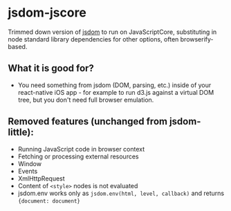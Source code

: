 # jsdom-jscore
Trimmed down version of [jsdom](https://github.com/tmpvar/jsdom) to run
on JavaScriptCore, substituting in node standard library dependencies
for other options, often browserify-based.

## What it is good for?
* You need something from jsdom (DOM, parsing, etc.) inside of your
  react-native iOS app - for example to run d3.js against a virtual DOM
  tree, but you don't need full browser emulation.

## Removed features (unchanged from jsdom-little):
* Running JavaScript code in browser context
* Fetching or processing external resources
* Window
* Events
* XmlHttpRequest
* Content of `<style>` nodes is not evaluated
* jsdom.env works only as ```jsdom.env(html, level, callback)``` and returns ```{document: document}```
